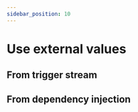 ```yaml
---
sidebar_position: 10
---
```


# Use external values

## From trigger stream

## From dependency injection
